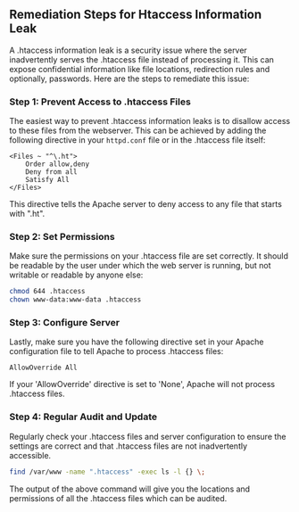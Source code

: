 

## Remediation Steps for Htaccess Information Leak
A .htaccess information leak is a security issue where the server inadvertently serves the .htaccess file instead of processing it. This can expose confidential information like file locations, redirection rules and optionally, passwords. Here are the steps to remediate this issue:

### Step 1: Prevent Access to .htaccess Files
The easiest way to prevent .htaccess information leaks is to disallow access to these files from the webserver. This can be achieved by adding the following directive in your `httpd.conf` file or in the .htaccess file itself:
```apacheconf
<Files ~ "^\.ht">
    Order allow,deny
    Deny from all
    Satisfy All
</Files>
```

This directive tells the Apache server to deny access to any file that starts with ".ht".

### Step 2: Set Permissions
Make sure the permissions on your .htaccess file are set correctly. It should be readable by the user under which the web server is running, but not writable or readable by anyone else:

```bash
chmod 644 .htaccess
chown www-data:www-data .htaccess
```

### Step 3: Configure Server
Lastly, make sure you have the following directive set in your Apache configuration file to tell Apache to process .htaccess files:

```apacheconf
AllowOverride All
```

If your 'AllowOverride' directive is set to 'None', Apache will not process .htaccess files.

### Step 4: Regular Audit and Update
Regularly check your .htaccess files and server configuration to ensure the settings are correct and that .htaccess files are not inadvertently accessible.
```bash
find /var/www -name ".htaccess" -exec ls -l {} \;
```
The output of the above command will give you the locations and permissions of all the .htaccess files which can be audited.